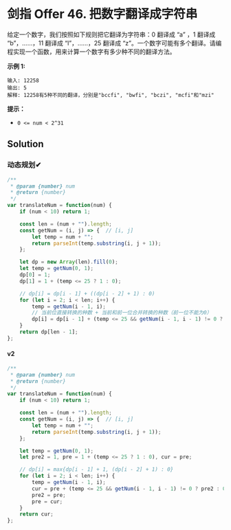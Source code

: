 # 剑指 Offer 46. 把数字翻译成字符串

给定一个数字，我们按照如下规则把它翻译为字符串：0 翻译成 “a” ，1 翻译成 “b”，……，11 翻译成 “l”，……，25 翻译成 “z”。一个数字可能有多个翻译。请编程实现一个函数，用来计算一个数字有多少种不同的翻译方法。

 

**示例 1:**

```
输入: 12258
输出: 5
解释: 12258有5种不同的翻译，分别是"bccfi", "bwfi", "bczi", "mcfi"和"mzi"
```

 

**提示：**

- `0 <= num < 2^31`

## Solution

### 动态规划✔

```js
/**
 * @param {number} num
 * @return {number}
 */
var translateNum = function(num) {
    if (num < 10) return 1;

    const len = (num + "").length;
    const getNum = (i, j) => {  // [i, j]
        let temp = num + "";
        return parseInt(temp.substring(i, j + 1));
    };

    let dp = new Array(len).fill(0);
    let temp = getNum(0, 1);
    dp[0] = 1;
    dp[1] = 1 + (temp <= 25 ? 1 : 0);

    // dp[i] = dp[i - 1] + ((dp[i - 2] + 1) : 0)
    for (let i = 2; i < len; i++) {
        temp = getNum(i - 1, i);
        // 当前位直接转换的种数 + 当前和前一位合并转换的种数（前一位不能为0）
        dp[i] = dp[i - 1] + (temp <= 25 && getNum(i - 1, i - 1) != 0 ? dp[i - 2] : 0);
    }
    return dp[len - 1];
};
```

#### v2

```js
/**
 * @param {number} num
 * @return {number}
 */
var translateNum = function(num) {
    if (num < 10) return 1;

    const len = (num + "").length;
    const getNum = (i, j) => {  // [i, j]
        let temp = num + "";
        return parseInt(temp.substring(i, j + 1));
    };

    let temp = getNum(0, 1);
    let pre2 = 1, pre = 1 + (temp <= 25 ? 1 : 0), cur = pre;

    // dp[i] = max{dp[i - 1] + 1, (dp[i - 2] + 1) : 0}
    for (let i = 2; i < len; i++) {
        temp = getNum(i - 1, i);
        cur = pre + (temp <= 25 && getNum(i - 1, i - 1) != 0 ? pre2 : 0);
        pre2 = pre;
        pre = cur;
    }
    return cur;
};
```

